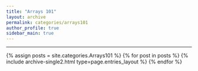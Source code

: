 ```yaml
---
title: "Arrays 101"
layout: archive
permalink: categories/arrays101
author_profile: true
sidebar_main: true
---
```


<!-- 공백이 포함되어 있는 카테고리 이름의 경우 site.categories['a b c'] 이런식으로! -->

***

{% assign posts = site.categories.Arrays101 %}
{% for post in posts %} {% include archive-single2.html type=page.entries_layout %} {% endfor %}